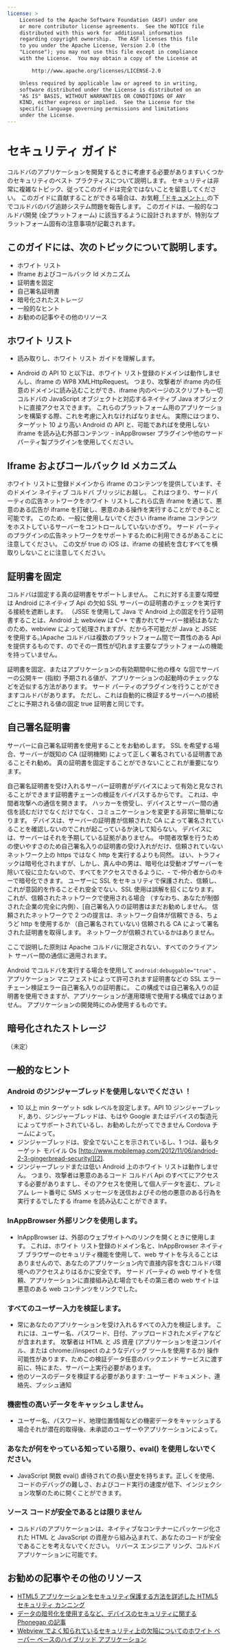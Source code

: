 ```yaml
---
license: >
    Licensed to the Apache Software Foundation (ASF) under one
    or more contributor license agreements.  See the NOTICE file
    distributed with this work for additional information
    regarding copyright ownership.  The ASF licenses this file
    to you under the Apache License, Version 2.0 (the
    "License"); you may not use this file except in compliance
    with the License.  You may obtain a copy of the License at

        http://www.apache.org/licenses/LICENSE-2.0

    Unless required by applicable law or agreed to in writing,
    software distributed under the License is distributed on an
    "AS IS" BASIS, WITHOUT WARRANTIES OR CONDITIONS OF ANY
    KIND, either express or implied.  See the License for the
    specific language governing permissions and limitations
    under the License.
---
```


# セキュリティ ガイド

コルドバのアプリケーションを開発するときに考慮する必要がありますいくつかのセキュリティのベスト プラクティスについて説明します。 セキュリティは非常に複雑なトピック、従ってこのガイドは完全ではないことを留意してください。 このガイドに貢献することができる場合は、お気軽[「ドキュメント」][1]の下でコルドバのバグ追跡システム問題を報告します。 このガイドは、一般的なコルドバ開発 (全プラットフォーム) に該当するように設計されますが、特別なプラットフォーム固有の注意事項が記載されます。

 [1]: https://issues.apache.org/jira/browse/CB/component/12316407

## このガイドには、次のトピックについて説明します。

*   ホワイト リスト
*   Iframe およびコールバック Id メカニズム
*   証明書を固定
*   自己署名証明書
*   暗号化されたストレージ
*   一般的なヒント
*   お勧めの記事やその他のリソース

## ホワイト リスト

*   読み取りし、ホワイト リスト ガイドを理解します。

*   Android の API 10 と以下は、ホワイト リスト登録のドメインは動作しませんし、iframe の WP8 XMLHttpRequest。 つまり、攻撃者が iframe 内の任意のドメインに読み込むことができ、iframe 内のページのスクリプトも一切コルドバの JavaScript オブジェクトと対応するネイティブ Java オブジェクトに直接アクセスできます。 これらのプラットフォーム用のアプリケーションを構築する際、これを考慮に入れなければなりません。 実際にはつまり、ターゲット 10 より高い Android の API と、可能であればを使用しない iframe を読み込む外部コンテンツ - inAppBrowser プラグインや他のサードパーティ製プラグインを使用してください。

## Iframe およびコールバック Id メカニズム

ホワイト リストに登録ドメインから iframe のコンテンツを提供しています、そのドメイン ネイティブ コルドバ ブリッジにお越し。 これはつまり、サードパーティの広告ネットワークをホワイト リストしこれら広告 iframe を通じて、悪意のある広告が iframe を打破し、悪意のある操作を実行することができること可能です。 このため、一般に使用しないでください iframe iframe コンテンツをホストしているサーバーをコントロールしていないかぎり。 サード パーティのプラグインの広告ネットワークをサポートするために利用できるがあることに注意してください。 この文が true の iOS は、iframe の接続を含むすべてを横取りしないことに注意してください。

## 証明書を固定

コルドバは固定する真の証明書をサポートしません。 これに対する主要な障壁は Android にネイティブ Api の欠如 SSL サーバーの証明書のチェックを実行する接続を遮断します。 （JSSE を使用して Java で Android 上の固定を行う証明書することは、Android 上 webview は C++ で書かれてサーバー接続はあなたのため、webview によって処理されますが、だから不可能だが Java と JSSE を使用する。)Apache コルドバは複数のプラットフォーム間で一貫性のある Api を提供するものです、のでその一貫性が切れます主要なプラットフォームの機能を持っていません。

証明書を固定、またはアプリケーションの有効期間中に他の様々 な回でサーバーの公開キー (指紋) 予期される値が、アプリケーションの起動時のチェックなどを近似する方法があります。 サード パーティのプラグインを行うことができますコルドバがあります。 ただし、これは自動的に検証するサーバーへの接続ごとに予期される値の固定 true 証明書と同じです。

## 自己署名証明書

サーバーに自己署名証明書を使用することをお勧めします。 SSL を希望する場合、サーバーが既知の CA (証明機関) によって正しく署名されている証明書であることそれ勧め。 真の証明書を固定することができないことこれが重要になります。

自己署名証明書を受け入れるサーバー証明書がデバイスによって有効と見なされることができます証明書チェーンの検証をバイパスするからです。 これは、中間者攻撃への通信を開きます。 ハッカーを傍受し、デバイスとサーバー間の通信を読むだけでなくだけでなく、コミュニケーションを変更する非常に簡単になります。 デバイスは、サーバーの証明書が信頼された CA によって署名されていることを確認しないのでこれが起こっているか決して知らない。 デバイスには、サーバーはそれを予期している証拠がありません。 中間者攻撃を行うための使いやすさのため自己署名入りの証明書の受け入れがだけ、信頼されていないネットワーク上の https ではなく http を実行するよりも同然。 はい、トラフィックは暗号化されますが、しかし、真ん中の男は、暗号化は受動オブザーバーを除いて役に立たないので、すべてをアクセスできるように、- で-仲介者からのキーで暗号化できます。 ユーザーに SSL をセキュリティで保護された、信頼し、これが意図的を作ることそれ安全でない、SSL 使用は誤解を招くになります。 これが、信頼されたネットワークで使用される場合 （すなわち、あなたが制御された企業の完全に内側）、[自己署名入りの証明書はまだお勧めしません。 信頼されたネットワークで 2 つの提言は、ネットワーク自体が信頼できる、ちょうど http を使用するか （自己署名されていない) 信頼される CA によって署名された証明書を取得します。 ネットワークが信頼されているかはありません。

ここで説明した原則は Apache コルドバに限定されない、すべてのクライアント サーバー間の通信に適用されます。

Android でコルドバを実行する場合を使用して `android:debuggable="true"` 、アプリケーション マニフェストによって許可されます証明書などの SSL エラー チェーン検証エラー自己署名入りの証明書に。 この構成では自己署名入りの証明書を使用できますが、アプリケーションが運用環境で使用する構成ではありません。 アプリケーションの開発時にのみ使用するものです。

## 暗号化されたストレージ

（未定）

## 一般的なヒント

### Android のジンジャーブレッドを使用しないでください ！

*   10 以上 min ターゲット sdk レベルを設定します。API 10 ジンジャーブレッド, あり、ジンジャーブレッドは、もはや Google またはデバイスの製造元によってサポートされているし、お勧めしたがってできません Cordova チームによって。 
*   ジンジャーブレッドは、安全でないことを示されているし、1 つは、最もターゲット モバイル Os [http://www.mobilemag.com/2012/11/06/andriod-2-3-gingerbread-security/][2]. 
*   ジンジャーブレッドまたは低い Android 上のホワイト リストは動作しません。 つまり、攻撃者は悪意のあるコード コルドバ Api のすべてにアクセスする必要がありますし、そのアクセスを使用して個人データを盗む、プレミアム レート番号に SMS メッセージを送信およびその他の悪意のある行為を実行するでしたする iframe を読み込むことができます。 

 [2]: http://bgr.com/2012/11/06/android-security-gingerbread-malware/

### InAppBrowser 外部リンクを使用します。

*   InAppBrowser は、外部のウェブサイトへのリンクを開くときに使用します。 これは、ホワイト リスト登録のドメイン名と、InAppBrowser ネイティブ ブラウザーのセキュリティ機能を使用して、web サイトを与えることはありませんので、あなたのアプリケーション内で直接内容を含むコルドバ環境へのアクセスよりはるかに安全です。 サード パーティの web サイトを信頼、アプリケーションに直接組み込む場合でもその第三者の web サイトは悪意のある web コンテンツをリンクでした。 

### すべてのユーザー入力を検証します。

*   常にあなたのアプリケーションを受け入れるすべての入力を検証します。 これには、ユーザー名、パスワード、日付、アップロードされたメディアなどが含まれます。 攻撃者は HTML と JS 資産 (アプリケーションを逆コンパイル、または chrome://inspect のようなデバッグ ツールを使用するか) 操作可能性があります、ためこの検証データ任意のバックエンド サービスに渡す前に、特にまた、サーバー上実行必要があります。 
*   他のソースのデータを検証する必要があります: ユーザー ドキュメント、連絡先、プッシュ通知

### 機密性の高いデータをキャッシュしません。

*   ユーザー名、パスワード、地理位置情報などの機密データをキャッシュする場合それが潜在的取得後、未承認のユーザーやアプリケーションによって。

### あなたが何をやっている知っている限り、eval() を使用しないでください。

*   JavaScript 関数 eval() 虐待されての長い歴史を持ちます。正しくを使用、コードのデバッグの難しさ、およびコード実行の速度が低下、インジェクション攻撃のために開くことができます。 

### ソース コードが安全であるとは限りません

*   コルドバのアプリケーションは、ネイティブなコンテナーにパッケージ化された HTML と JavaScript の資産から組み込まれて、あなたのコードが安全であることを考えないでください。 リバース エンジニア リング、コルドバ アプリケーションに可能です。 

## お勧めの記事やその他のリソース

*   [HTML5 アプリケーションをセキュリティ保護する方法を詳述した HTML5 セキュリティ カンニング][3]
*   [データの暗号化を使用するなど、デバイスのセキュリティに関する Phonegap の記事][4]
*   [Webview でよく知られているセキュリティ上の欠陥についてのホワイト ペーパー ベースのハイブリッド アプリケーション][5]

 [3]: https://www.owasp.org/index.php/HTML5_Security_Cheat_Sheet
 [4]: https://github.com/phonegap/phonegap/wiki/Platform-Security
 [5]: http://www.cis.syr.edu/~wedu/Research/paper/webview_acsac2011.pdf